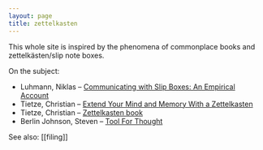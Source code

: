 ```yaml
---
layout: page
title: zettelkasten
---
```


This whole site is inspired by the phenomena of commonplace books and zettelkästen/slip note boxes. 

On the subject:

* Luhmann, Niklas – [Communicating with Slip Boxes: An Empirical Account](http://scriptogr.am/kuehnm/post/2012-12-22-111621)
* Tietze, Christian – [Extend Your Mind and Memory With a Zettelkasten](http://christiantietze.de/posts/2013/11/extend-your-mind-and-memory-with-a-zettelkasten/)  
* Tietze, Christian – [Zettelkasten book](http://www.zettelkasten.de)  
* Berlin Johnson, Steven – [Tool For Thought](http://www.stevenberlinjohnson.com/movabletype/archives/000230.html)  

See also: [[filing]]


<!-- 

---

[[filing]]







relevant idé: [[d 2014-04-21]] och viktigt: [[avhandling]]

---

Extend Your Mind and Memory With a Zettelkasten • Christian Tietze
http://christiantietze.de/posts/2013/11/extend-your-mind-and-memory-with-a-zettelkasten/

If you look something up in your Zettelkasten, you need to get unexpected results in order to form new thoughts. Surprise is the key ingredient here, as I pointed out in my introductory post on this topic. The links between notes make this possible since you’ll generate new ideas by following connections and exploring a part of your web of notes. The non-apparent connections are generally more beneficial to creative thinking than the obvious ones as they generate greater surprise. While your mind usually continues to work with the obvious, your Zettelkasten instead shows you the bizarre. It sparks your imagination and blows your mind as it confronts you with the unexpected.

When I began to plan the book on the Zettelkasten method I even found another way to be surprised by the web of my notes: I was amazed just how many notes I had on the topic. When I queried my archive for keywords like ‘zettelkasten’ and ‘writing’, I found old gems from which I drew connections to more recent notes and findings. Moments like these make me realize how big the potential of this tool really is when you research on a topic for a long time.

---

> Luhmann claimed that his file was something of a collaborator in his work, a largely independent partner in his research and writing. It might have started out as a mere apprentice when Luhmann was still studying himself (in 1951), but after thirty years of having been fed information by the human collaborator it had acquired the ability of surprising him again an again. 
> 
> […]
>
> Luhmann's notecard system is different from that of others because of the way he organized the information, intending it not just for the next paper or the next book, as most other researchers did, but for a life-time of working and publishing. He thus rejected the mere alphabetical organisation of the material just as much as the systematic arrangement in accordance with fixed categories, like that of the Dewey Decimal System, for instance. Instead, he opted for an approach that was "thematically unlimited," or is limited only insofar as it limits itself.
>
> Instead, he opted for organisation by numbers. Every slip would receive a number, independently of the information on it, starting with 1, and potentially continuing to infinity. Since his slips were relatively small (slightly larger than 5 x 8 cards, or Din-A 6, to be precise), he often had to continue on other slips the information or train of thought started on one slip. In this way, he would end up with Numbers like 1/1 and 1/2 and 1/3 etc. He wrote these numbers in black ink at the top of the slip, so that they could easily be seen when a slip was removed and then put back in the file.
>
> Apart from such linear continuations of topics on different slips, Luhmann also introduced a notation for branchings of topics. Thus, when he felt that a certain term needed to be further discussed or the information about it needed to be supplemented, he would begin a new slip that addded a letter, like a, b, or c to the number. So, a branching from slip 1/6 could have branches like 1/6a or 1/6b, up to 1/6z. These branching connections were marked by red numbers within the text, close to the place that needed further explanation or information. Since any of these branches might require further continuations, he also had many slips of the form 1/6a1, 1/6a2, etc. And, of course, any of these continuations can be branched again, so he could end up with such a number as:
>
> 21/3d26g53 for -- who else? -- Habermas.
>
> These internal branchings can continue ad infinitum -- at least potentially. This is one of the advantages of the system. But there are others: (i) Because the numbers given to the slips are fixed and never change. Any slip can refer to any other slip by simply writing the proper number on the slip; and, what is more important, the other slip could be found, as long as it was properly placed in the stack or file. (ii) This system makes internal growth of the Zettelkasten possible that is completely independent of any preconceived ordering scheme. In fact, it leads to a kind of emergent order that is independent of any preconception, and this is one of the things that makes surprise or serendipity. (iii) it makes possible a register of keywords that allow one to enter into the system at a certain point to pursue a certain strand of thought. (iv) it leads to meaningful clusters within the system. Areas on which one has worked a lot are much more spatially extended than those on which one has not worked. (v) There are no privileged places in the note-card system, every card is as important as every other card, and no hierarchy is super-imposed on the system. The significance of each card depends on its relation to other cards (or the relation of other cards to it). It is a network; it is not "arboretic." Accordingly, it in some ways anticipates hypertext and the internet.
>
> Almost all of these advantages of Luhmann's numbering scheme are, of course, easily realizable in any database system that have fixed record system. And the branching ability is easily reproduced by wiki-technology. (http://takingnotenow.blogspot.se/2007/12/luhmanns-zettelkasten.html)



### [Niklas Luhmann, Communicating with Slip Boxes: An Empirical Account](http://scriptogr.am/kuehnm/post/2012-12-22-111621)

I

What follows is a piece of empirical sociology. It concerns me and someone else, namely my slip box [or index card file]. It should be clear that the usual methods of empirical sociology would fail in this special case. Still, it is empirical, as this case really obtains. And it is research, for we can—at least that is what I hope—generalize from it; even though one of the participants, or better: both of them, themselves generalize themselves .

For generalizations or research that also applies to other cases, we need problems, concepts, and, whenever possible, theories. For both of us, that is myself and my slip box, it is easy to think of systems theory. In any case, it is being presupposed. In spite of this, we choose a communicative theory starting point. No one will be surprised that we consider ourselves to be systems, but what about communication or even successful communication? One of us listens to the other? This needs to be explained.

That slip boxes can be recommended as partners of communication is first of all due to a simple problem about technical and economic theoretical research. It is impossible to think without writing; at least it is impossible in any sophisticated or networked (anschlußfähig) fashion. Somehow we must mark differences, and capture distinctions which are either implicitly or explicitly contained in concepts. Only if we have secured in this way the constancy of the schema that produces information, can the consistency of the subsequent processes of processing information be guaranteed. And if one has to write anyway, it is useful to take advantage of this activity in order to create in the system of notes a competent partner o communication.

One of the most basic presuppositions of communication is that the partners can mutually surprise each other. Only in the way can information be produced in the respective other. Information is an intra-systematic event. It results when one compares one message or entry with regard to other possibilities. Information, accordingly, originates only in systems which possess a comparative schema—even if this amounts only to: “this or something else.” For communication, we do not have to presuppose that both parties use the same comparative schema. The effect of surprise even increases when this is not the case and when we believe that a message means something (or is useful) against the background of other possibilities. Put differently, the variety in communicating systems increases when it may happen that the two partners successfully communicate in the face of different comparative goals. (This means that it is useful for the other partner.) This requires the addition of randomness (Zufall) into the system—randomness in the sense that the agreement of the different comparative schemata is not been fixed, or that the information which is transmitted by communication is correct, but rather that this happens (or does not happen) “at the occasion” of communication.

If a communicative system is to hold together for a longer period, we must choose either the rout of highly technical specialization or that of incorporating randomness and information generated ad hoc. Applied to collections of notes, we can choose the route of thematic specialization (such as notes about governmental liability) or we can choose the route of an open organization. We decided for the latter. After more than twenty-six years of successful and only occasionally difficult co-operation, we can now vouch for the success or at least the viability of this approach.

Naturally, the route that creates a partner in communication that is meant for the long haul, is open, and not thematically limited (but only limiting itself), makes certain structural demands on the partners. You might, given the great trust that is still being put in the abilities of human beings, trust that I fulfill these presuppositions. But what about the slip box? How must it be conceived that he will acquire the corresponding communicative competence? I cannot answer this question deductively, not by means of a review of all the possibilities and the selection of the best. We shall remain at the bathos of experience and give only a description saturated by theory.

II

The technical requirements of slip boxes involve wooden boxes, which have drawers that can be pulled open, and pieces of paper in octavo format (about half of a letter-size sheet). We should only write on one side of these papers so that in searching through them, we do not have to take out a paper in order to read it. This doubles the space, but not entirely (since we would not write on both sides of all the slips). This consideration is not unimportant as the arrangement of boxes can, after some decades, become so large that it cannot be easily be used from one’s chair. In order to counteract this tendency, I recommend taking normal paper and not card stock.

These are mere externalities, which concern only how easy the card index can be used. They do not concern its functionality (Leistung). For the inner life of the card index, for the arrangement of notes or its mental history, it is most important that we decide against the systematic ordering in accordance with topics and sub-topics and choose instead a firm fixed place (Stellordnung). A system based on content, like the outline of a book) would mean that we make a decision that would bind us to a certain order for decades in advance! This necessarily leads very quickly to problems of placement, if we consider the system of communication and ourselves as capable of development. The fixed filing place needs no system. It is sufficient that we give every slip a number which is easily seen (in or case on the left of the first line) and that we never change this number and thus the fixed place of the slip. This decision about structure is that reduction of the complexity of possible arrangements, which makes possible the creation of high complexity in the card file and thus makes possible its ability to communicate in the first place.

Fixed numbers under abstraction from any content-based order of the whole structure has a number of advantages which, taken together, enable us to reach a higher type of order. These advantages are: 1. The possibility of arbitrary internal branching. We do not need to add notes at the end, but we can connect them anywhere—even to a particular word in the middle of a continuous text. A slip with number 57/12 can then be continued with 57/13, etc. At the same time it can be supplemented at a certain word or thought by 57/12a or 57/12b, etc. Internally, this slip can be complemented by 57/12a1, etc. On the page itself I use red letters or numbers in order to mark the place of connection. There can be several places of connection on a slip. In this way, a kind of internal growth (Wachstum nach innen) is made possible, depending on what kind of material for thought occurs. The disadvantage is that the originally continuous text is often broken up by hundreds of intermediate slips. But if we systematically number the papers, we can find the original textual whole easily. 2. Possibility of linking (Verweisungsmöglichkeiten). Since all papers have fixed numbers, you can add as many references to them as you may want. Central concepts can have many links which show on which other contexts we can find materials relevant for them. Through references, we can, without too work or paper, solve the problem of multiple storage. Given this technique, it is less important where we place a new note. If there are several possibilities, we can solve the problem as we wish and just record the connection by a link [or reference]. Often the context in which we are working suggests a multiplicity of links to other notes. This is especially the case when the card index is already voluminous. In such cases it is important to capture the connections radially, as it were, but at the same time also by right away recording back links in the slips that are being linked to. In this working procedure, the content that we take note of is usually also enriched 3. Register. Considering the absence of a systematic order, we must regulate the process of rediscovery of notes, for we cannot rely on our memory of numbers. (The alternation of numbers and alphabetic characters in numbering the slips helps memory and is an optical aid when we search for them, but it is insufficient. Therefore we need a register of keywords that we constantly update. The [fixed] numbers of the particular slips is also indispensable for the register. Another complementary aid can be the bibliographical apparatus. Bibliographical notes which we extract from the literature, should be captured inside the card index. Books, articles, etc., which we have actually read, should be put on a separate slip with bibliographical information in a separate box. You will then not only be able to determine after some time what you actually read and what you only noted to prepare reading, but you can also add numbered links to the notes, which are based on this work or were suggested by it. This proves to be helpful because our own memory—others will have similar experiences to mine—works in part with key words and in part with author’s names. As a result of extensive work with this technique a kind of secondary memory will arise, an alter ego with who we can constantly communicate. It proves to be similar to our own memory in that it does not have a thoroughly constructed order of its entirety, not hierarchy, and most certainly no linear structure like a book. Just because of this, it gets its own life, independent of its author. The entirety of these notes can only be described as a disorder, but at the very least it is a disorder with non-arbitrary internal structure. Some things will get lost (versickern), some notes we will never see again. On the other hand, there will be preferred centers, formation of lumps and regions with which we will work more often than with others. There will be complexes of ideas that are conceived at large, but which will never be completed; there will be incidental ideas which started as links from secondary passages and which are continuously enriched and expand so that they will tend increasingly to dominate system. To sum up: this technique guarantees that its order which is merely formal does not become a hindrance but adapts to the conceptual development. Similarly as epistemology has given up the idea that there are “privileged representations” that allow us to control the truth value of other representations or claims, we must give up the idea in preparing a card index that there should be privileged places or slips that have a special quality of guaranteeing knowledge. Every note is only an element which receives its quality only from the network of links and back-links within the system. A note that is not connected to this network will get lost in the card file and ill be forgotten by it. Its rediscovery depends on accidents and on the vagary that this rediscovery means something at the time it is found.

III

If you wish to educate a partner in communication, it will be good to provide him with independence from the beginning. A slip box, which has been made according to the suggestions just given can exhibit great independence. There may be equally apt ways to reach this goal. The described reduction to a fixed, but merely formal order of placement and the resulting combination of order and disorder is, however, one of these ways. Naturally, independence presupposes a minimal measure of intrinsic complexity. The slip box needs a number of years in order to reach critical mass. Until then, it functions as a mere container from which we can retrieve what we put in. This changes with its growth in size and complexity. On the one hand, the number of approaches and occasions for questions increases. The slip box becomes a universal instrument. You can place almost everything in it, and this not just ad hoc and in isolation, but with internal possibilities of connections [with other contents]. It becomes a sensitive system that internally reacts to many ideas, as long as they can be noted down. If we ask, for instance, why on the one hand museums are empty, while on the other hand exhibitions of paintings by Monet, Picasso, or Medici are too crowded, the slip box accepts this question under the perspective of “preference for what is temporally limited.” The connections that already exist internally are, of course, selective, as this example was to prove. They also do not fall into the limits of what is obvious because we must cross the border between the one who takes note and the slip box itself. Every new entry can of course become isolated, like with the key word “Picasso” for the Picasso exhibition. If, however, we seek communication with the slip box, we must seek internal possibilities for linkings which result in the unexpected (i.e. information). We could try to generalize the experiences of Paris, Florence, New York under general concepts like “art” or “exhibitions,” or “crowding” (inter-actionistic), or “mass,” or “freedom” or “education,” in order to see how the slip box reacts. Usually it is more fruitful to look for formulations of problems that relate heterogeneous things with each other. In any case, communication becomes more fruitful when we succeed to activate the internal network of links at the occasion of writing notes or making queries. Memory does not function as the sum of point by point accesses, but rather utilizes internal relationships and becomes fruitful only at this level of the reduction of its own complexity. In this way, more information becomes available at this isolated moment of an search impulse than one had in mind. There is also more information than was ever stored in the form of notes, The slip box provides combinatorial possibilities which were never planned, never preconceived, or conceived in this way. This effect of innovation is based on the one hand on the circumstance that the query provokes possibilities of making relations which could not be traced prior to it. On the other hand, it is based also on the fact that the internal horizons of selection and comparisons are not identical with schema of searching for them. In comparison with this structure, which offers possibilities of connection that can be actualized, the importance of what has actually been noted is secondary. Many of the notes will soon become unusable or cannot be used at a given occasion. This holds both for excerpts which are only useful in the case of especially remarkable formulations and for our own deliberations. Theoretical publications do therefore not result from simply copying what can already be found in the slip box. The communication with the slip box becomes fruitful only at a high level of generalization, namely that of establishing communicative relations of relations. And it becomes productive only at the moment of evaluation, and is thus bound to a certain time and is to a high degree accidental.

IV

One might ask whether the results of this kind of communications are not perhaps also accidental. This would, however, amount to a conjecture that is too quick. The role of accidents in the theory of science is not disputed, If you employ evolutionary models, accidents assume a most important role. Without them, nothing happens, no progress is made. Without variation in the given material of ideas, there are no possibilities of examining and selecting novelties. The real problem thus becomes therefore one of producing accidents with sufficiently enhanced probabilities for selection. As we know from the analysis of processes of mutation in biological evolution, mutations are complex and highly regulated events, which only because they are preselected at their own level exhibit that kind of stability that is the presupposition for selective permanence. They are accidents in the sense that they are not tuned to the factors that select them, but they depend themselves on complex orders. This parallel should not be exaggerated; but you will not be mistaken in the assumption that in society and especially in the realm of scientific research order results only from a combination of disorder and order. But this claim about origins does not disable the conditions of examination. On the contrary, they are enabled. In contradistinction to the alien distinction between origin and value, we start today from the assumption that to isolate these two aspects from each other is neither possible nor methodologically meaningful, for even the creation of random suggestions requires organization, and if only in order to be sufficient for the demands of speed, accumulation and probability of success, which are necessary within a dynamic society. At the abstract level of empirical investigation concerned with the theory of science is communication with slip boxes certainly only one of many possibilities. The accidents of reading play a role just as much as misunderstandings resulting from interdisciplinary thought processes. We can confirm hat communication with slip boxes may be considered as a functional equivalent and that this approach, compared to others, has many advantages as far as speed, and mutual adaptability is concerned.

Niklas Luhmann (transl. Manfred Kuehn)


# Manfred Kuehn

ConnectedText - The Personal Wiki System

ConnectedText is used in a variety of ways and in many contexts. I am always surprised to hear how other people use it, and the way I use it will probably appear just surprising as their use of the program will be to me. This essay is just my attempt to show how and why I use it for my research. I do not want to suggest that my way is the only or perhaps even the best way of using it. In other words, this is just a testimony in which I offer some personal reflections on the role ConnectedText plays in my own research, backed up by some reflections on the way this is related to the way in which I and many other scholars have used card indexes and journals during the precious century for keeping or making notes. I would like to show how a program like ConnectedText improves on this approach, and why I consider ConnectedText the best among such programs. 
I am a 60 years old academic teacher and I have been using ConnectedText exclusively since August 2005 to keep my research notes and other bits of information. Before I began relying on ConnectedText I did used several other programs, namely (in reverse order):
Before 1985, in the days well before internet, broadband, and many of the technologies we now take for granted, I had no access to electronic solutions in note-keeping, unless I count IBM's Displaywriter system, on which I prepared two books between 1980 and 1983 (one published, one still unpublished). But I could use it only at night when the administrative assistants of the college I worked at allowed me to use it.
Before 1985 I had no access to electronic solutions in note-keeping, unless I count IBM's Displaywriter system, on which I prepared two books between 1980 and 1983 (one published, one still unpublished). But I could use it only at night when the administrative assistants of the college I worked at allowed me to use it.
In writing my dissertation and working on my first book, I used an index card system, characterized by the "one fact, one card" maxim, made popular by Beatrice Webb. [4]  This was not at all unusual during the 1970s. Many people and organizations that had to keep track of a large amount of data used primarily index cards to keep things organized. I accumulated altogether between 5.000 and 6.000 note cards from 1974 to 1985, most of which I still keep for sentimental reasons and sometimes actually still consult. Later–in writing my Kant-Biography (Cambridge 2000)–I also tried the notebook-method, that is, keeping notes in different notebooks. But this was already a hybrid system, as I kept these notes in close connection with Ecco Pro, which I used to keep an index of the notebook material. In retrospect, I must say that notebooks never felt "natural" to me. Taking notes on index cards always seemed to be the better alternative, even if it became more and more of "a missed alternative."
Looking back at my history of note-taking, I notice that there were two significant or radical changes in the way, in which I dealt with my notes or research information. The first had to do with the change from the analog to the digital ways of recording notes, thoughts, and ideas. I am sorry to say that this change led at first to a kind of disorientation and many false steps. I was searching for a new "paradigm" of keeping my research notes, but this search led to nothing–all I have from this time are Word files of papers I wrote. Notes, insofar as they exist at all, exist only on paper.
Agenda seemed like the ideal solution for some time, but, being stuck in DOS, it was severely limited. German Umlauts, for instance, did not translate well into Windows applications, and it became more and more isolated from the other applications I used. It was not the only program with such problems. Scratch, a DOS program, was fairly unreliable, often crashing without warning. Ecco, a capable outliner, became a mainstay (with similar problems, you could format the information, but if you pasted it into other applications, the formatting was gone. Furthermore, I have always relied on outlining in writing, but the outliner paradigm just seemed to get in the way when large amounts of information were involved–or so it seemed (and seems) to me. Ecco has a powerful search function that allows one to find information quickly, and that is why I ultimately kept using it. The earliest versions of Infoselect for windows, which could be used like a big shoe box into which one could throw all kinds of information to recover it later was similar in this respect, but much it was much more limited. Later versions of the program developed in ways that I found rather less useful. The less said about Packrat and InfoHandler the better.
It was my discovery of wiki technology some time in 2002 that ended this undirected search and constituted the other fundamental change in the way I dealt with information. What I liked about it from the beginning was that it allows of easily linking bits of information and favors the braking down of large chunks of information into smaller bits. This emphasis on the granularity of information reminded me not only of the old index card method, but it also convinced me almost immediately that it was a significant improvement over the paper-based system. I adopted this technology and I have never looked back.
As you know, a wiki is primarily a free-form, searchable database, with an unlimited number pages, which, at least in principle, can be linked or associated in an unlimited way. In this way it is just like a potentially infinite card index or slip box. It might be said to involve three fundamental ideas, each which can be separated from the others:
Most people focus on the third of these features, and perhaps it is ultimately the most important characteristic of wikis. But the first and second ideas are more important to me and my purposes. I have never felt the need to put up a public wiki, and, in fact, am somewhat worried about publishing half-baked and preliminary ideas for everyone to see. It was for this reason that I opted from the beginning for a local, private, single-user, or desktop wiki–first in the form of Wikit, then in the form of Notebook, and finally ConnectedText.
Transferring the information from Wikit to Notebook, and from Notebook to ConnectedText was not exactly easy, but it was well worth it. Notebook was a large improvement over Wikit, and ConnectedText with its fulltext search capability was a definite improvement over the simple search available in Notebook when the number of entries went over 2000.
It has been said that Wikis are the purest form of Hypertext. I would agree. But many exaggerated claims have been made Hypertext and how it revolutionizes reading and writing. Thus the "electronic writing space" is supposed to be, among other things, "a thorough rewriting of the writing space."[5]  I am not sure what precisely this is supposed to mean. Hypertext has neither changed my reading nor my writing habits. Thus, I have never read or written in an entirely "linear" way. I suppose no one has. I am sure, however, that hypertext enhances note-taking and adds a new dimension to it. The linked chunks of topical information clearly amount to more than the isolated topics. A wiki allows one to build increasingly more complex relationships between what might appear to be at first unrelated bits and pieces of information. The motto that characterizes this approch is: "It's not the data, it's the relationship" and it certainly rings true for me in the context of note-taking. 
Wikis are indeed very much like collections of electronic note cards. In beginning to take notes, one does not have to think very much about their classification. Rather, one can concentrate on collecting information first without paying much attention to whether they are relevant and how they might or might not fit into a later classification. Beatrice Webb, the famous sociologist and political activist, reported in 1926: "'Every one agrees nowadays', observe the most noted French writers on the study of history, 'that it is advisable to collect materials on separate cards or slips of paper. . . . The advantages of this artifice are obvious; the detachability of the slips enables us to group them at will in a host of different combinations; if necessary, to change their places; it is easy to bring texts of the same kind together, and to incorporate additions, as they are acquired, in the interior of the groups to which they belong.'" [6]  Relationships and classification can come in at any time, but it is not of prime importance that we observe them in note-taking, at least at first. Furthermore, one idea about how the stuff should be classified does not exclude a different classification later on. This holds for paper note cards, and much more for the topics of a desktop wiki, since they can be much more easily revised and reshuffled than their paper equivalents.
Furthermore, just as the method of recording notes on index cards forces one to break down or analyze the subject matter into the smallest possible chunks– the slogan is: "one fact, one card" or "one thought, one card"-so the topics or pages in a wiki also force you to think about what actually constitutes "one thought" or "one fact." [7]  Indeed, one of the beauties of the electronic version of the index card system is that you can easily revise even your ideas about what constitutes one thought or one fact. [8] 
Another theoretician of the index card system, the German sociologist Niklas Luhman, whose so-called "Zettelkasten" (slip-box) has achieved independent fame in Germany, used to talk about this first analytic step as "reduction for the sake of [building] complexity." [9]  We need in this context not worry about whether Webb's approach that emphasizes re-organization or is compatible with Luhmann's approach that emphasizes or favors a more static model at this point, if only because this distinction is essentially a limitation of a paper-based system, and not one that is relevant for an electronic version of a card index. Since Luhmann's system is widely regarded as the best and most advanced version of a paper-based card system, I think it might deserve some analysis. (Another reason is that it has influenced my thinking about these matters, since about 1999.) 
The idea that analysis must precede synthesis is old, of course. Galileo Galilei and René Descartes already thought it was necessary to distinguish between an analytic and a synthetic step in dealing with any problem. First, they thought, we have to take a problem apart into its most basic components, and then we may able to find a solution by re-assembling the pieces. Perhaps this approach is a little simple-minded, but it remains a useful fiction. Nor does it always work as well in practice as in theory, as many of us know from early childhood experience. It was frustrating, when after taking apart the toy train the pieces just would not fit together again. But however that may be, I find a desktop wiki like ConnectedText immensely useful in thinking about problems, and I do so for very similar reason.
Luhmann opted in his own "incarnation"-he did talk of "communicating" with his card index–for a system that differed from that which for which most of my predecessors and contemporaries (including an earlier version of myself) opted. He did not sort the cards alphabetically or in accordance with some systematic criteria (like the subject catalogue in a traditional library). Rather, he gave every slip of paper what might be called a numerus currens that had nothing to do with any systematic consideration of order or classification. In fact, he explicitly rejected any ordering based on the contents of the card index because he realized that such a system would inevitably run into problems having to do with changing needs, interests, and insights in coming years. Systematic considerations are far too inflexible and limiting. Giving the note cards abstract numbers, like 1, 1.1, 1.3.6 and even 1.1a.5 ... "sometimes up to twelve digits," allows for infinite possibilities for further ordering and sub-ordering without any constraints. Any given slip can be connected with any card one chooses and lead to different internal branchings of the card index. And this "internal branching ability" ( interne Verzweigungsfähigkeit) leads to further capabilities of the system. One of these has to do with cluster formations in the card file. Certain topics will over time become much more elaborate than certain other, and in principle such internal branching could go to infinity. There are no a priori limits on what information can be included. And all this is possible only because each slip or note card (Zettel) has a fixed place, indicated by a number to which other slips can refer. And the note can always be found-unless, of course, the slip gets lost or is mechanically displaced.[10] 
This adoption of a fixed primary numerus currens also allows for a supervening systematic order by means of a register that introduces a classification by means of keywords or categories, recorded on other slips. [11]  This is, of course, absolutely necessary in the absence of a systematic primary classification (and represents to a certain extent the analogue of the traditional subject catalogue, whose demise Nicholson Baker so eloquently laments in his essay "Discards." [12]  Indeed, Luhmann's system functions very much like a library, with the note cards corresponding to the books and the index corresponding to the subject catalogue. Again, a program like ConnectedText, improves significantly on Luhmann's paper-based system in this regard. The user does not have to worry about what number to assign to a certain slip, and need not decide at the beginning where it fits in. Nor do keywords have to be assigned right away or recorded on separate cards. They can be added later.[13]  And any keyword or category that is assigned at any point need not be final or stand in the way of re-classification (something that would be difficult in the paper-based system). Apart from note cards that contain information and note cards that provide the index, it is also useful to keep note cards with the bibliographical information of the information. So, there are altogether three types cards: Note cards, cards with indexes, and cards with bibliographical information. The first two types are essential, but the index cards are made superfluous by ConnectedText. You might think of topics as correspnding to the other two types of cards. I have chosen to isolate bibliographical topics by naming them, using the author's last name and the date of the publication, enclosed in brackets, like so [[(Kuehn 2000)]]. 
In any such note-taking system, some problems or research areas will grow faster and more extensively than others. The formation of clusters in such a system is desirable. Some regions of the slip box will be more active than others, some will lead to further research and the publication of articles, and others will never amount to much. But, and this is important, no one would be capable to predict precisely what he/she will be working on within a year of taking a certain note, let alone what will be of interest in ten or twenty years. It is good that the system allows growth in many directions. And a wiki like ConnectedText does this just as well, if not better.
Just as any other good system of notes, ConnectedText will lead to what Luhmann called a "Zweitgedächtnis" or a secondary memory that might be described with Luhmann as a "chaos (Unordnung) of non-arbitrary internal structure."[14]  When we consult this external or artificial memory, we will often be surprised by what we find. In fact, the more information we have fed into the system, the more we will be surprised. Luhmann, who had an interesting concept of "communication," had no problem to call this serendipitous interaction with his notes, communication. In fact, and perhaps somewhat sadly, this seems to have been the main form of communication that interested him, late in his life. One might therefore say with Nietzsche: Be careful, "our writing instrument work on our thoughts." But however that may be, it is true that a large collection of notes leads to the appearance that you are interacting with a thinking being or an alter ego, even if the thought that is going on is largely the thought you put in yourself in excerpting, ordering and thinking about your notes. You will find connections that you do not explicitly feed into the database or project.
I am not as sure as Luhmann seems to have been that this thought-like appearance of a large accumulation of notes is largely due to the fact that there is no hierarchical order in the index card system. But I am sure that hierarchies can get in the way, especially at the beginning. I am also sure that such a collection of notes is an associative network in which the significance of each slip is largely dependent on its relation to other slips. Finally, it appears to me that a network of associations is superior in comparison with a hierarchy when the collection of information is concerned, for it is not always possible to determine where in a hierarchy a certain bit of information should go. While I do not think that there is any real incompatibility between hierarchical and networked thinking, I am sure that the introduction of hierarchical considerations at a too early stage might get in the way of discovery.[15]  And this is one of the reasons why I like ConnectedText. It does not commit you to any hierarchical structure at any point, though you can introduce it through a hierarchically ordered system of categories and through an outline view at any time you wish.
This can be put differently, systems like Luhmann's card index and electronic versions of them, like ConnectedText, augment human memory and thus also intelligence, which is precisely the phrase Engelbart used for a computer-based and hyperlinked database. In any case, this is how I view ConnectedText, one of the best equivalents of a card index. It is a program that amplifies my intelligence. While it does perhaps not make me smarter, it has become an essential aspect of my research and my thinking. I do not mean that it thinks for me, but rather that it stores what I have noted and thought about, and that in my further thinking I am building or elaborating on these thoughts, which often are expressed in the connections that are expressed by the links between the different topics I have made. Put more modestly, my ConnectedText databases have become the repository of all of my stuff. ConnectedText does not just store my information and my thoughts, it also allows me to sort them, according to different categories, and to build or discover the relationships or connections between the different bits of information.
For these reasons, it would not be sufficient to say that ConnectedText is a "note-taking" application for me. There are many ways, in which "note-taking application" can be understood. One might simply mean that such an application is a tool in which we keep and organize the snippets of personal information necessary for our daily life (phone numbers, addresses, passwords, reminders, to do items, and other scraps). ConnectedText is certainly appropriate for such use (and I do, accordingly, have a project, called "Personal"), but it is more. A note-taking application may also be a repository of reference materials (for longer text, web pages, and reference materials that are relatively static); and I do view it in this way as well, having a project called "Stuff". Furthermore, since ConnectedText makes it easy to link to any file on your computer or on the web, it is eminently usable for such a library function. But the most important way in which I use has to do with the way I organize my research, my thoughts and my ideas, very much in the way in which I would use a card index in the way Luhmann described it. It has become a "thinking environment" for me; and it is in this way that it shines the most. To say again, it does not think for me, but it allows me to think about matters in a way that would be impossible without this tool. This could also be put more modestly. Connectedtext is a tool for writing, for I do believe that you cannot have sustained thought about anything difficult or complex without writing. I could quote Luhmann on this as well, who thought that "without writing one cannot think," But there is nothing peculiarly "Luhmannian" about this idea. Isaac Asimov is said to have said "Writing to me is simply thinking through my fingers." And, to give one other example, E. B. White (of "Strunk and White" fame) claimed that "writing is one way to go about thinking." In other words, writing is thinking. And since I do almost all my significant writing in ConnectedText these days, it might be called my "writing environment."
I should perhaps also note that I try, whenever possible, not to collect raw quotes or information simply copied from the Internet or from books, but to write excerpts or summaries in my own words on the basis of my reading. Luhmann called this "reformulating writing" and argued that such an approach is most important for one's own intellectual life. But this idea is not a new discovery Luhmann made. In fact, the idea that excerpts should be used to keep on's research goes back to at least the Renaissance when people first began to make extensive excerpts on paper. Reading should never be merely passive and consist in the mere absorption or copying of information. It should be critical and engage the material reflectively, being guided by questions such as "Why is this important?" "How does this fit in?" "Is it true?" "Why is the author saying what she is saying?" etc. The result of such active reading is what he also called a "Lesegedächtnis" or memory of one's reading, which will be the beginning of a creative engagement with other thinkers, or the necessary condition of the possibility of original thought (or writing). Many of the greatest philosophers of the modern period have been "thinking on paper" or "thinking by writing." ConnectedText is the electronic equivalent of paper in this process. It allows of the same kind of "externalized thought" as paper does–and then some. It is for this reason that I do not use the "Clipboard Catcher" as extensively as other people seem to be using it. But, as I said, mine is an idiosyncratic use.
During the last century, many writers also used index cards as their favorite medium for writing. Vladimir Nabokov is perhaps the most famous of these. He wrote all of his later works in pencil on index cards, which he stored in shoeboxes and burned the cards after the manuscript was typed up. Some have argued that he therefore wrote in an associative way in which the ultimate shape of the work would gradually emerge from preliminary explorations of the issue at hand. Nothing could be further from the truth, at least if we believe Nabokov: "The pattern of the thing precedes the thing. I fill in the gaps of the crossword at any spot I happen to choose. These bits I write on index cards until the novel is done. My schedule is flexible but I am rather particular about my instruments: lined Bristol cards and well-sharpened, not too hard, pencils capped with erasers." For Nabokov thepattern or shape of the book came first. It just needed to be described correctly, and since it was so clear and distinct, he could describe any part of it and any convenient time, like, for instance, sitting in the car, waiting for his wife to take care of the more ordinary things of life. ""... Since this entire structure, dimly illumined in one's mind, can be compared to a painting, and since you do not have to work gradually from left to right for its proper perception, I may direct my flashlight at any part or particle of the picture when setting it down in writing. I do not begin my novel at the beginning I do not reach chapter three before I reach chapter four... This is why I like writing my stories and novels on index cards, numbering them later when the whole set is complete. Every card is rewritten many times ... " I am no Nabokov, as this essay will prove to anyone's satisfaction (even though English is also a second language for me). But this way of writing in increments has become more and more important to me. It consists of working out the implications of my ideas and the attempt at discovering some of the more complex relationships between what would at first appear unrelated bits and pieces of information.
I will close by calling attention to the advice of another great sociologist, namely, C. Wright Mills' profound "Appendix: On Intellectual Craftsmanship," as found in his book on The Sociological Imagination.[16]  His advice is for beginning students reads as follows:
It is best to begin, I think, by reminding you, the beginning student, that the most admirable thinkers within the scholarly community you have chosen to join do not split their work from their lives. They seem to take both too seriously to allow such dissociation, and they want to use each for the enrichment of the other. Of course, such a split is the prevailing convention among men in general, deriving, I suppose, from the hollowness of the work which men in general now do. ... Scholarship is a choice of how to live as well as a choice of career; whether he knows it or not, the intellectual workman forms his own self as he works toward the perfection of his craft; to realize his own potentialities, and any opportunities that come his way, he constructs a character which has as its core the qualities of the good workman.
What this means is that you must learn to use your life experience in your intellectual work: continually to examine and interpret it. In this sense craftsmanship is the center of yourself and you are personally involved in every intellectual product upon which you may work. To say that you can "have experience," means, for one thing, that your past plays into and affects your present, and that it defines your capacity for future experience. As a social scientist, you have to control this rather elaborate interplay, to capture what you experience and sort it out; only in this way can you hope to use it to guide and test your reflection, and in the process shape yourself as an intellectual craftsman. But how can you do this? One answer is: you must set up a file, which is, I suppose, a sociologist's way of saying: keep a journal; many creative writers keep journals; the sociologist's need for systematic reflection demands it.
In such a file as I am going to describe, there is joined personal experience and professional activities, studies under way and studies planned. In this file, you, as an intellectual craftsman, will try to get together what you are doing intellectually and what you are experiencing as a person. Here you will not be afraid to use your experience and relate it directly to various work in progress. By serving as a check on repetitious work, your file also enables you to conserve your energy. It also encourages you to capture "fringe-thoughts": various ideas which may be byproducts of everyday life, snatches of conversation overheard on the street, or, for that matter, dreams. Once noted, these may lead to more systematic thinking, as well as lend intellectual relevance to more directed experience. ...
By keeping an adequate file and thus developing self-reflective habits, you learn how to keep your inner world awake. Whenever you feel strongly about events or ideas you must try not to let them pass from your mind, but instead to formulate them for your files and in so doing draw out their implications, show yourself either how foolish these feelings or ideas are, or how they might be articulated into productive shape. The file also helps you build up the habit of writing. You cannot "keep your hand in" if you do not write something at least every week. In developing the file, you can experiment as a writer and thus, as they say, develop your powers of expression. To maintain a file is to engage in the controlled experience. ...
For instance, as a student working toward the preliminary examination, writing a thesis, and, at the same time, doing term papers, your files will be arranged in those three areas of endeavor. But after a year or so of graduate work, you will begin to re-organize the whole file in relation to the main project of your thesis. Then as you pursue your work you will notice that no one project ever dominates it, or sets the master categories in which it is arranged. In fact, the use of the file encourages expansion of the categories which you use in your thinking. And the way in which these categories change, some being dropped and others being added-is an index of your intellectual progress and breadth. Eventually, the files will come to be arranged according to several large projects, having many sub-projects that change from year to year.
All this involves the taking of notes. You will have to acquire the habit of taking a large volume of notes from any worth-while book you read-although, I have to say, you may get better work out of yourself when you read really bad books. The first step in translating experience, either of other men's writing, or of your own life, into the intellectual sphere, is to give it form. Merely to name an item of experience often invites you to explain it; the mere taking of a note from a book is often a prod to reflection. At the same time, of course, the taking of a note is a great aid in comprehending what you are reading.
Your notes may turn out, as mine do, to be of two sorts: in reading certain very important books you try to grasp the structure of the writer's argument, and take notes accordingly; but more frequently, and after a few years of independent work, rather than read entire books, you will very often read parts of many books from the point of view of some particular theme or topic in which you are interested and concerning which you have plans in your file. Therefore, you will take notes which do not fairly represent the books you read. You are using this particular idea, this particular fact, for the realization of your own projects.
But how is this file-which so far must seem to you more like a curious sort of "literary" journal-used in intellectual production? The maintenance of such a file is intellectual production. It is a continually growing store of facts and ideas, from the most vague to the most finished.

I wish that I had read this passage when I entered graduate school. Nor could I have said this as well as Mills. In any case, it appears to me that ConnectedText is ideally suited for starting and keeping such a file. It will facilitate precisely the kind of reflection and intellectual life that Mills recommends, or so it seems to me. In any case, that is how I use it.[17] 
One final thought: I have talked a great deal about reading and note-taking, but reading and note-taking are only the beginning. At some time, you have to begin to think for yourself. One might think that there is a deep divide between the two. I think the experience of many of the thinkers I have referred to shows that this is so. Note-taking, if one right, shades imperceptibly into original thought–especially if you take care to appropriate the the thoughts of others by thinking them through and by formulating them in your own words.
Lest anyone thinks that I completely endorse the description of the card index and its function, given by Luhmann, I should perhaps point out that I think it has fundamental problems, having to do with two seemingly unrealted issues, namely (i) his so-called "systems theory" and (ii) his apparent eclecticism, or the tendency to assume that things "will fit in," which, however, appear to me closely connected. Luhmann is confident that his card file, if consistently kept, will "develop an internal structure, which has never been imparted to it in this way, but which can be extracted from it." Now, this may well be true, but there is no guarantee that this structure reflects anything but the structure of the card file. What comes out of the card file might be interesting, but this does not mean it is true. Luhmann was not that interested in "truth," while I have not given up on pursuing it. Secondly, Luhmann ultimately remained an intellectual "bricoleur" or "tinkerer," as Claude Lévi-Strauss, another thinker who used Zettelkästen extensively, would have put it. The bricoleur is different from the engineer because the engineer can develop or acquire tools that are designed for a technical need. He re-designs the part of the world he deals with, while the bricoleur restricts himself to tinkering with collections of odds and ends left over from other projects, that is, with a certain subset of our cultural enddeavors "that might come in handy." The structure, he extracted from his Zettelkasten, ultimately "systems theory" is ultimately an arrangement of these odds and ends. Anyone who uses his method should be aware of this danger. But I do not think that this is a danger inherent in the note-taking system, but one that has to do with how one uses it. You can cut yourself with any sharp tool, if you are not careful. 
I wrote this short essay entirely in ConnectedText, using some of the notes on note-taking that I assembled and thought about during the last four or five years. The new outliner and footnote function was indispensable in writing this draft. In fact, this was the first time that I used ConnectedText not just as a note-taking system, but also as a writing environment. After finishing the rough draft, I exported it to MS Word in order to revise it and give it whatever "polish" it may now have.
Hoping that this might help the one or the other person in making the decision to adopt ConnectedText and, perhaps more importantly, in thinking about some of the intricacies of scholarly research,
[3]  Thus I created a "scrap file" for every paper I wrote and alo tried to keep notes in a special notes folder.
[4]  She observed in the appendix to her My Apprenticeship of 1926, called The Art of Note-Taking: "It is difficult to persuade the accomplished graduate of Oxford or Cambridge that an indispensable instrument in the technique of sociological enquiry - seeing that without it any of the methods of acquiring facts can seldom be used effectively - is the making of notes" Webb, Beatrice (1926) My Apprenticeship (London: Longmans, Green, and Co.), pp. 426-7.
[5]  Bolter, Jay David (1991) Writing Space: The Computer, Hypertext, and the History of Writing (Hillsdale, NJ: Lawrence Erlbaum, 1991), p. 40.
[6]  Webb 1926, p. 363. The number of scholars who have used the index card method is legion, especially in sociology and anthropology, but also in many other subjects. Claude Lévy-Strauss learned their use from Marcel Mauss and others, Roland Barthes used them, Charles Sanders Peirce relied on them, and William Van Orman Quine wrote his lectures on them, etc.
[7]  Webb 1926, p. 364: "For a highly elaborated and skilled process of" making notes", besides its obvious use in recording observations which would otherwise be forgotten, is actually an instrument of discovery. This process serves a similar purpose in sociology to that of the blow-pipe and the balance in chemistry, or the prism and the electroscope in physics. That is to say, it enables the scientific worker to break up his subject-matter, so as to isolate and examine at his leisure its various component parts, and to recombine them in new and experimental groupings in order to discover which sequences of events have a causal significance. To put it paradoxically, by exercising your reason on the separate facts displayed, in an appropriate way, on hundreds, perhaps thousands, of separate pieces of paper, you may discover which of a series of hypotheses best explains the processes underlying the rise, growth, change or decay of a given social institution, or the character of the actions and reactions of different elements of a given social environment. The truth of one of the hypotheses may be proved, by significant correspondences and differences, to be the order of thought that most closely corresponds with the order of things."
[8]  I have found that the "size of a thought" is usually not much larger than 500 words. Nicholson Baker, who has written an essay on "The Size of Thoughts" thinks that "most are about three feet tall, with the level of complexity of a lawnmower engine, or a cigarette lighter, or those tubes of toothpaste that, by mingling several hidden pastes and gels, create a pleasantly striped product." Mine are a lot smaller. It takes between 50 and 500 words for me to express one thought or one idea (or perhaps better a fragment of a thought or an idea, because thoughts and ideas usually are compounds of such fragments). See also Steven Berlin Johnson on his experiences with an electronic outliner, called Devonthink: http://www.stevenberlinjohnson.com/movabletype/archives/000230.html.
[9]  See Luhmann, Niklas (2000) Short Cuts. Edited by Peter Gente, Heidi Paris, Martin Weinmann. Frankfurt/Main: Zweitausendeins), p. 33.
[10]  By contrast, a systematic ordering, which finds its contemporary equivalent in modern outliners, soon runs into difficulties. The anthropologist Alan MacFarlane noted some time ago that "one danger inherent in paper indexes is the amount of effort they take to add to and maintain. That means that more and more of the worker's energies go into the creation of the tools for research, and the less time there is to actually do the research and the writing." He traced this problem to the hierarchical classification that he thought paper makes necessary and complained that the system broke down at 40.000 cards because the preconceived categories proved inflexible. Luhmann's alternative avoids this problem. By the way, Luhmann's system is said to have had 35.000 cards. Jules Verne had 25.000. The sixteenth-century thinker Joachim Jungius is said to have had 150.000, and how many Leibniz had, we do not know, though we do know that he had one of the most ingenious piece of furniture for keeping his copious notes.
[11]  There will, accordingly, be several kinds of slips, namely those containing the notes and ideas, those that record the bibliographical information of the sources, and those that contain the keywords.
[13]  There are several programs that try to reproduce the functionality of Luhmann's skip box more faithfully; see, for instance, http://zettelkasten.danielluedecke.de/ and http://www.verzetteln.de/synapsen/synapsen.html. I tried these programs, but decided against them because they follow the paper-model too closely. I don't think it is necessary for the electronic equivalent of a card index to restrict itself to connecting the different entries by means of keywords only. With a powerful modern computer, any word can become a "keyword" in a search. Direct links that lead to other direct links may replace the index in a system like ConnectedText. On the other hand, there is nothing that would prevent one from choosing to use categories like tags or keywords either. But, while I do use categories extensively in ConnectedText, I would not want to have to rely on them exclusively. But I miss the ability to make wiki-style links, which for me are the equivalence of references on one index card to others.
[14]  Luhman, "Kommunikation mit Zettelkästen. Ein Erfahrungsbericht," in Niklas Luhmann (1992) Universität als Milieu. Kleine Schriften. Edited by André Kieserling (Bielefeld: Verlag Cordula Haux).
[15]  I am just as dubious about some of the more extreme views on the "rhizomatic" nature of human thinking as I am about inflationary claims about hypertext.
[17]  Nor will it lock you into the proprietary format of ConnectedText, as you can easily export to text and html.



 -->